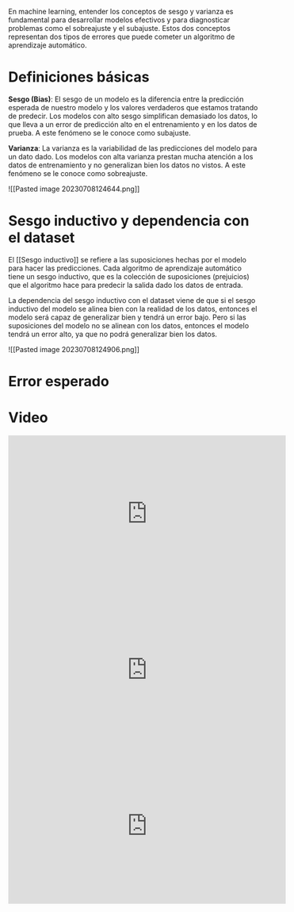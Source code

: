 

En machine learning, entender los conceptos de sesgo y varianza es fundamental para desarrollar modelos efectivos y para diagnosticar problemas como el sobreajuste y el subajuste. Estos dos conceptos representan dos tipos de errores que puede cometer un algoritmo de aprendizaje automático.

# Definiciones básicas

**Sesgo (Bias)**: El sesgo de un modelo es la diferencia entre la predicción esperada de nuestro modelo y los valores verdaderos que estamos tratando de predecir. Los modelos con alto sesgo simplifican demasiado los datos, lo que lleva a un error de predicción alto en el entrenamiento y en los datos de prueba. A este fenómeno se le conoce como subajuste.

**Varianza**: La varianza es la variabilidad de las predicciones del modelo para un dato dado. Los modelos con alta varianza prestan mucha atención a los datos de entrenamiento y no generalizan bien los datos no vistos. A este fenómeno se le conoce como sobreajuste.

![[Pasted image 20230708124644.png]]

# Sesgo inductivo y dependencia con el dataset

El [[Sesgo inductivo]] se refiere a las suposiciones hechas por el modelo para hacer las predicciones. Cada algoritmo de aprendizaje automático tiene un sesgo inductivo, que es la colección de suposiciones (prejuicios) que el algoritmo hace para predecir la salida dado los datos de entrada. 

La dependencia del sesgo inductivo con el dataset viene de que si el sesgo inductivo del modelo se alinea bien con la realidad de los datos, entonces el modelo será capaz de generalizar bien y tendrá un error bajo. Pero si las suposiciones del modelo no se alinean con los datos, entonces el modelo tendrá un error alto, ya que no podrá generalizar bien los datos.

![[Pasted image 20230708124906.png]]

# Error esperado




# Video

<iframe width="560" height="315" src="https://www.youtube.com/embed/r25dWiyDPQA" title="YouTube video player" frameborder="0" allow="accelerometer; autoplay; clipboard-write; encrypted-media; gyroscope; picture-in-picture; web-share" allowfullscreen></iframe>

<iframe width="560" height="315" src="https://www.youtube.com/embed/R13lpnXVtXo" title="YouTube video player" frameborder="0" allow="accelerometer; autoplay; clipboard-write; encrypted-media; gyroscope; picture-in-picture; web-share" allowfullscreen></iframe>

<iframe width="560" height="315" src="https://www.youtube.com/embed/IvHZ4-yd5is" title="YouTube video player" frameborder="0" allow="accelerometer; autoplay; clipboard-write; encrypted-media; gyroscope; picture-in-picture; web-share" allowfullscreen></iframe>
